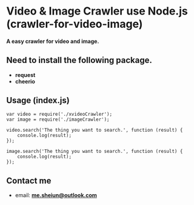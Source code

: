 #	Video & Image Crawler use Node.js (crawler-for-video-image)

####	A easy crawler for video and image.

##	Need to install the following package.
*	**request**
*	**cheerio**

##	Usage (index.js)

```
var video = require('./xvideoCrawler');
var image = require('./imageCrawler');

video.search('The thing you want to search.', function (result) {
	console.log(result);
});

image.search('The thing you want to search.', function (result) {
	console.log(result);
});

```

## Contact me
*	email: **me.sheiun@outlook.com**
